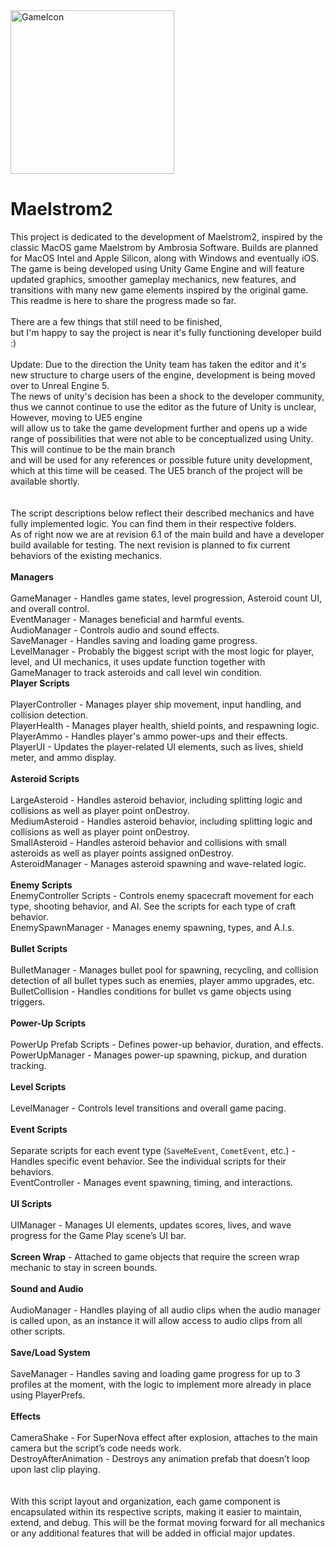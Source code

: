 
<img width="262" alt="GameIcon" src="https://github.com/jackandcarter/Maelstrom2/assets/131922119/e0db474a-305b-4e98-9ae8-0b76d7da7c0a">

# Maelstrom2

This project is dedicated to the development of Maelstrom2, inspired by the classic MacOS game Maelstrom by Ambrosia Software. 
Builds are planned for MacOS Intel and Apple Silicon, along with Windows and eventually iOS. The game is being developed using Unity Game Engine and will feature updated graphics, smoother gameplay mechanics, new features, and transitions with many new game elements inspired by the original game. This readme is here to share the progress made so far.
<BR>
<BR>
There are a few things that still need to be finished, <BR>but I'm happy to say the project is near it's fully functioning developer build :)
<br>
<BR>
Update: Due to the direction the Unity team has taken the editor and it's new structure to charge users of the engine, development is being moved over to Unreal Engine 5.<BR>
The news of unity's decision has been a shock to the developer community, thus we cannot continue to use the editor as the future of Unity is unclear, However, moving to UE5 engine <BR>
will allow us to take the game development further and opens up a wide range of possibilities that were not able to be conceptualized using Unity. This will continue to be the main branch<BR>
and will be used for any references or possible future unity development, which at this time will be ceased. The UE5 branch of the project will be available shortly. <BR>
<BR>
<BR> The script descriptions below reflect their described mechanics and have fully implemented logic. You can find them in their respective folders.<BR>
As of right now we are at revision 6.1 of the main build and have a developer build available for testing. The next revision is planned to fix current behaviors of the existing mechanics.
<BR><BR>
**Managers**<BR><BR>
     GameManager - Handles game states, level progression, Asteroid count UI, and overall control.<BR>
     EventManager - Manages beneficial and harmful events.<BR>
     AudioManager - Controls audio and sound effects.<BR>
     SaveManager - Handles saving and loading game progress.<BR>
     LevelManager - Probably the biggest script with the most logic for player, level, and UI mechanics, it uses update function together with GameManager to track asteroids and call level win condition.
<BR>
**Player Scripts**<BR><BR>
   PlayerController - Manages player ship movement, input handling, and collision detection.<BR>
   PlayerHealth - Manages player health, shield points, and respawning logic.<BR>
   PlayerAmmo - Handles player's ammo power-ups and their effects.<BR>
   PlayerUI - Updates the player-related UI elements, such as lives, shield meter, and ammo display.<BR>
<BR>
**Asteroid Scripts**<BR><BR>
   LargeAsteroid - Handles asteroid behavior, including splitting logic and collisions as well as player point onDestroy.<BR>
   MediumAsteroid - Handles asteroid behavior, including splitting logic and collisions as well as player point onDestroy.<BR>
   SmallAsteroid - Handles asteroid behavior and collisions with small asteroids as well as player points assigned onDestroy.<BR>
   AsteroidManager - Manages asteroid spawning and wave-related logic.<BR>
<BR>
**Enemy Scripts**<BR>
   EnemyController Scripts - Controls enemy spacecraft movement for each type, shooting behavior, and AI. See the scripts for each type of craft behavior.<BR>
   EnemySpawnManager - Manages enemy spawning, types, and A.I.s.<BR>
<BR>
**Bullet Scripts**<BR><BR>
   BulletManager - Manages bullet pool for spawning, recycling, and collision detection of all bullet types such as enemies, player ammo upgrades, etc.<BR>
   BulletCollision - Handles conditions for bullet vs game objects using triggers.<BR>
<BR>
**Power-Up Scripts**<BR><BR>
   PowerUp Prefab Scripts - Defines power-up behavior, duration, and effects.<BR>
   PowerUpManager - Manages power-up spawning, pickup, and duration tracking.<BR>
<BR>
**Level Scripts**<BR><BR>
   LevelManager - Controls level transitions and overall game pacing.<BR>
<BR>
**Event Scripts**<BR><BR>
   Separate scripts for each event type (`SaveMeEvent`, `CometEvent`, etc.) - Handles specific event behavior. See the individual scripts for their behaviors.<BR>
   EventController - Manages event spawning, timing, and interactions.<BR>
<BR>
**UI Scripts**<BR><BR>
   UIManager - Manages UI elements, updates scores, lives, and wave progress for the Game Play scene’s UI bar.<BR>
  <BR>
**Screen Wrap** - Attached to game objects that require the screen wrap mechanic to stay in screen bounds.<BR>
<BR>
**Sound and Audio**<BR><BR>
    AudioManager - Handles playing of all audio clips when the audio manager is called upon, as an instance it will allow access to audio clips from all other scripts.<BR>
<BR>
**Save/Load System**<BR><BR>
    SaveManager - Handles saving and loading game progress for up to 3 profiles at the moment, with the logic to implement more already in place using PlayerPrefs.<BR>
<BR>
**Effects**<BR><BR>
    CameraShake - For SuperNova effect after explosion, attaches to the main camera but the script’s code needs work.<BR>
    DestroyAfterAnimation - Destroys any animation prefab that doesn’t loop upon last clip playing.<BR>
<BR>
<BR>
With this script layout and organization, each game component is encapsulated within its respective scripts, making it easier to maintain, extend, and debug. This will be the format moving forward for all mechanics or any additional features that will be added in official major updates.<BR>
<BR>
